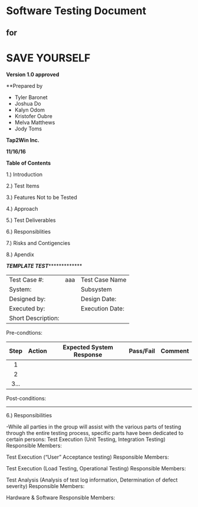 # **Software Testing Document**

## for

# SAVE YOURSELF

**Version 1.0 approved**

**Prepared by 
* Tyler Baronet
* Joshua Do
* Kalyn Odom
* Kristofer Oubre
* Melva Matthews
* Jody Toms

**Tap2Win Inc.**

**11/16/16**

**Table of Contents**


1.) Introduction

2.) Test Items

3.) Features Not to be Tested

4.) Approach

5.) Test Deliverables

6.) Responsiblities

7.) Risks and Contigencies

8.) Apendix


*************TEMPLATE TEST**************************

| | | |
|-|-|-|
|    Test Case #:    | aaa | Test Case Name  |   |
| System:            |     | Subsystem       |   |
| Designed by:       |     | Design Date:    |   |
| Executed by:       |     | Execution Date: |   |
| Short Description: |     |                 |   |

Pre-condtions:

| Step | Action | Expected System Response | Pass/Fail | Comment |
|:----:|--------|--------------------------|-----------|---------|
| 1    |        |                          |           |         |
| 2    |        |                          |           |         |
| 3... |        |                          |           |         |

Post-conditions:
********************************************************

6.) Responsibilities 

-While all parties in the group will assist with the various parts of testing through the entire testing process, specific parts have been dedicated to certain persons:
Test Execution (Unit Testing, Integration Testing)
Responsible Members:

Test Execution (“User” Acceptance testing)
Responsible Members:

Test Execution (Load Testing, Operational Testing)
Responsible Members:

Test Analysis (Analysis of test log information, Determination of defect severity)
Responsible Members:

Hardware & Software
Responsible Members:



